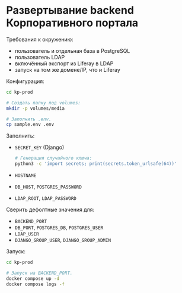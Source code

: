# Развертывание backend Корпоративного портала

Требования к окружению:

- пользователь и отдельная база в PostgreSQL
- пользователь LDAP
- включённый экспорт из Liferay в LDAP
- запуск на том же домене/IP, что и Liferay

Конфигурация:

```sh
cd kp-prod

# Создать папку под volumes:
mkdir -p volumes/media

# Заполнить .env.
cp sample.env .env
```

Заполнить:

- `SECRET_KEY` (Django)

  ```sh
  # Генерация случайного ключа:
  python3 -c 'import secrets; print(secrets.token_urlsafe(64))'
  ```

- `HOSTNAME`
- `DB_HOST`, `POSTGRES_PASSWORD`
- `LDAP_ROOT`, `LDAP_PASSWORD`

Сверить дефолтные значения для:

- `BACKEND_PORT`
- `DB_PORT`, `POSTGRES_DB`, `POSTGRES_USER`
- `LDAP_USER`
- `DJANGO_GROUP_USER`, `DJANGO_GROUP_ADMIN`

Запуск:

```sh
cd kp-prod

# Запуск на BACKEND_PORT.
docker compose up -d
docker compose logs -f
```
